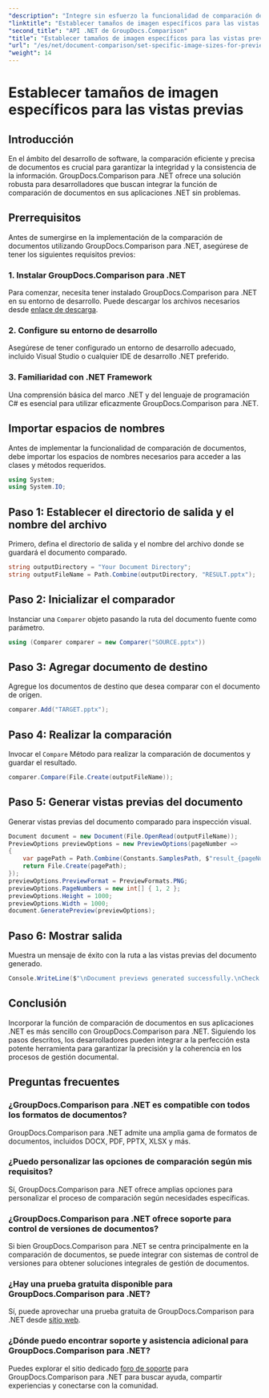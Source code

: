 ```yaml
---
"description": "Integre sin esfuerzo la funcionalidad de comparación de documentos en sus aplicaciones .NET con GroupDocs.Comparison para .NET."
"linktitle": "Establecer tamaños de imagen específicos para las vistas previas"
"second_title": "API .NET de GroupDocs.Comparison"
"title": "Establecer tamaños de imagen específicos para las vistas previas"
"url": "/es/net/document-comparison/set-specific-image-sizes-for-previews/"
"weight": 14
---
```


# Establecer tamaños de imagen específicos para las vistas previas

## Introducción
En el ámbito del desarrollo de software, la comparación eficiente y precisa de documentos es crucial para garantizar la integridad y la consistencia de la información. GroupDocs.Comparison para .NET ofrece una solución robusta para desarrolladores que buscan integrar la función de comparación de documentos en sus aplicaciones .NET sin problemas.
## Prerrequisitos
Antes de sumergirse en la implementación de la comparación de documentos utilizando GroupDocs.Comparison para .NET, asegúrese de tener los siguientes requisitos previos:
### 1. Instalar GroupDocs.Comparison para .NET
Para comenzar, necesita tener instalado GroupDocs.Comparison para .NET en su entorno de desarrollo. Puede descargar los archivos necesarios desde [enlace de descarga](https://releases.groupdocs.com/comparison/net/).
### 2. Configure su entorno de desarrollo
Asegúrese de tener configurado un entorno de desarrollo adecuado, incluido Visual Studio o cualquier IDE de desarrollo .NET preferido.
### 3. Familiaridad con .NET Framework
Una comprensión básica del marco .NET y del lenguaje de programación C# es esencial para utilizar eficazmente GroupDocs.Comparison para .NET.

## Importar espacios de nombres
Antes de implementar la funcionalidad de comparación de documentos, debe importar los espacios de nombres necesarios para acceder a las clases y métodos requeridos.
```csharp
using System;
using System.IO;
```
## Paso 1: Establecer el directorio de salida y el nombre del archivo
Primero, defina el directorio de salida y el nombre del archivo donde se guardará el documento comparado.
```csharp
string outputDirectory = "Your Document Directory";
string outputFileName = Path.Combine(outputDirectory, "RESULT.pptx");
```
## Paso 2: Inicializar el comparador
Instanciar una `Comparer` objeto pasando la ruta del documento fuente como parámetro.
```csharp
using (Comparer comparer = new Comparer("SOURCE.pptx"))
```
## Paso 3: Agregar documento de destino
Agregue los documentos de destino que desea comparar con el documento de origen.
```csharp
comparer.Add("TARGET.pptx");
```
## Paso 4: Realizar la comparación
Invocar el `Compare` Método para realizar la comparación de documentos y guardar el resultado.
```csharp
comparer.Compare(File.Create(outputFileName));
```
## Paso 5: Generar vistas previas del documento
Generar vistas previas del documento comparado para inspección visual.
```csharp
Document document = new Document(File.OpenRead(outputFileName));
PreviewOptions previewOptions = new PreviewOptions(pageNumber =>
{
    var pagePath = Path.Combine(Constants.SamplesPath, $"result_{pageNumber}.png");
    return File.Create(pagePath);
});
previewOptions.PreviewFormat = PreviewFormats.PNG;
previewOptions.PageNumbers = new int[] { 1, 2 };
previewOptions.Height = 1000;
previewOptions.Width = 1000;
document.GeneratePreview(previewOptions);
```
## Paso 6: Mostrar salida
Muestra un mensaje de éxito con la ruta a las vistas previas del documento generado.
```csharp
Console.WriteLine($"\nDocument previews generated successfully.\nCheck output in {outputDirectory}.");
```

## Conclusión
Incorporar la función de comparación de documentos en sus aplicaciones .NET es más sencillo con GroupDocs.Comparison para .NET. Siguiendo los pasos descritos, los desarrolladores pueden integrar a la perfección esta potente herramienta para garantizar la precisión y la coherencia en los procesos de gestión documental.
## Preguntas frecuentes
### ¿GroupDocs.Comparison para .NET es compatible con todos los formatos de documentos?
GroupDocs.Comparison para .NET admite una amplia gama de formatos de documentos, incluidos DOCX, PDF, PPTX, XLSX y más.
### ¿Puedo personalizar las opciones de comparación según mis requisitos?
Sí, GroupDocs.Comparison para .NET ofrece amplias opciones para personalizar el proceso de comparación según necesidades específicas.
### ¿GroupDocs.Comparison para .NET ofrece soporte para control de versiones de documentos?
Si bien GroupDocs.Comparison para .NET se centra principalmente en la comparación de documentos, se puede integrar con sistemas de control de versiones para obtener soluciones integrales de gestión de documentos.
### ¿Hay una prueba gratuita disponible para GroupDocs.Comparison para .NET?
Sí, puede aprovechar una prueba gratuita de GroupDocs.Comparison para .NET desde [sitio web](https://releases.groupdocs.com/).
### ¿Dónde puedo encontrar soporte y asistencia adicional para GroupDocs.Comparison para .NET?
Puedes explorar el sitio dedicado [foro de soporte](https://forum.groupdocs.com/c/comparison/12) para GroupDocs.Comparison para .NET para buscar ayuda, compartir experiencias y conectarse con la comunidad.